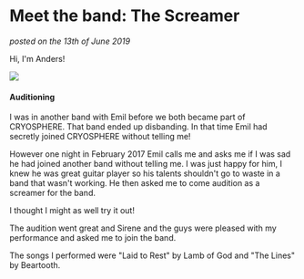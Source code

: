 <div class="post-content">

# Meet the band: The Screamer

<em> posted on the 13th of June 2019 </em>

Hi, I'm Anders!

![](https://i.imgur.com/wVUXiTB.jpg)

#### Auditioning
I was in another band with Emil before we both became part of CRYOSPHERE. That band ended up disbanding. In that time Emil had secretly joined CRYOSPHERE without telling me!

However one night in February 2017 Emil calls me and asks me if I was sad he had joined another band without telling me. I was just happy for him, I knew he was great guitar player so his talents shouldn't go to waste in a band that wasn't working.
He then asked me to come audition as a screamer for the band.

I thought I might as well try it out!

The audition went great and Sirene and the guys were pleased with my performance and asked me to join the band.

The songs I performed were "Laid to Rest" by Lamb of God and "The Lines" by Beartooth.

</div>
